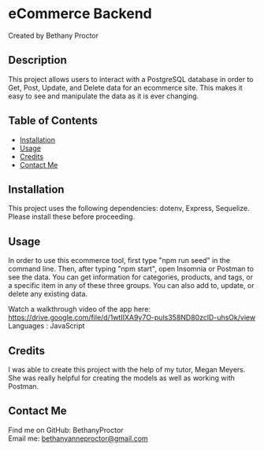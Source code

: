 # eCommerce Backend
  Created by Bethany Proctor 

  ## Description
  This project allows users to interact with a PostgreSQL database in order to Get, Post, Update, and Delete data for an ecommerce site. This makes it easy to see and manipulate the data as it is ever changing.

  ## Table of Contents
  * [Installation](#installation)
  * [Usage](#usage)
  * [Credits](#credits)
  * [Contact Me](#contact-me)
  

  ## Installation
  This project uses the following dependencies: dotenv, Express, Sequelize. Please install these before proceeding.

  ## Usage
  In order to use this ecommerce tool, first type "npm run seed" in the command line. Then, after typing "npm start", open Insomnia or Postman to see the data. You can get information for categories, products, and tags, or a specific item in any of these three groups. You can also add to, update, or delete any existing data.  

  Watch a walkthrough video of the app here: https://drive.google.com/file/d/1wtIIXA9y7O-puls358ND80zclD-uhsOk/view 
  </br>
  Languages : JavaScript

  ## Credits
  I was able to create this project with the help of my tutor, Megan Meyers. She was really helpful for creating the models as well as working with Postman.

  ## Contact Me
  Find me on GitHub: BethanyProctor
  </br>
  Email me: bethanyanneproctor@gmail.com

  
